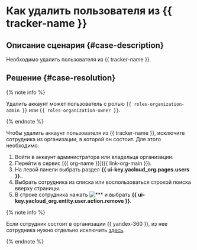 # Как удалить пользователя из {{ tracker-name }}


## Описание сценария {#case-description}

Необходимо удалить пользователя из {{ tracker-name }}.

## Решение {#case-resolution}

{% note info %}

Удалить аккаунт может пользователь с ролью `{{ roles-organization-admin }}` или `{{ roles-organization-owner }}`.

{% endnote %}

Чтобы удалить аккаунт пользователя из {{ tracker-name }}, исключите сотрудника из организации, в которой он состоит. Для этого необходимо:

1. Войти в аккаунт администратора или владельца организации.
1. Перейти в сервис [{{ org-name }}]({{  link-org-main }}).
1. На левой панели выбрать раздел **{{ ui-key.yacloud_org.pages.users }}**..
1. Выбрать сотрудника из списка или воспользоваться строкой поиска вверху страницы.
1. В строке сотрудника нажать ![***](../../../_assets/options.svg) и выбрать **{{ ui-key.yacloud_org.entity.user.action.remove }}**.

{% note info %}

Если сотрудник состоит в организации {{ yandex-360 }}, из нее сотрудника нужно отдельно исключить [здесь](https://admin.yandex.ru/users).

{% endnote %}
